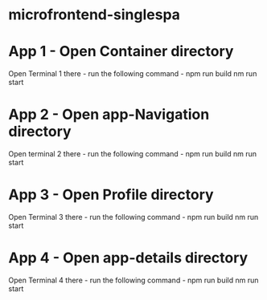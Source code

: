 # microfrontend-singlespa

# App 1 - Open Container directory
Open Terminal 1 there - run the following command - 
npm run build
nm run start

# App 2 - Open app-Navigation directory
Open terminal 2 there - run the following command - 
npm run build
nm run start

# App 3 - Open Profile directory 
Open Terminal 3 there - run the following command - 
npm run build
nm run start

# App 4 - Open app-details directory 
Open Terminal 4 there - run the following command - 
npm run build
nm run start
